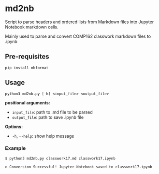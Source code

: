 # md2nb
Script to parse headers and ordered lists from Markdown files into Jupyter Notebook markdown cells.

Mainly used to parse and convert COMP162 classwork markdown files to .ipynb

## Pre-requisites
```
pip install nbformat
```

## Usage
```
python3 md2nb.py [-h] <input_file> <output_file>
```
**positional arguments:**
  * `input_file`: path to .md file to be parsed
  * `output_file`: path to save .ipynb file

**Options:**
* `-h`, `--help`: show help message

### Example
```
$ python3 md2nb.py classwork17.md classwork17.ipynb

> Conversion Successful! Jupyter Notebook saved to classwork17.ipynb
```